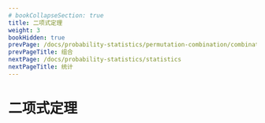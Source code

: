 ```yaml
---
# bookCollapseSection: true
title: 二项式定理
weight: 3
bookHidden: true
prevPage: /docs/probability-statistics/permutation-combination/combination
prevPageTitle: 组合
nextPage: /docs/probability-statistics/statistics
nextPageTitle: 统计
---
```


# 二项式定理


